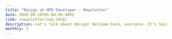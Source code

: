 ```yaml
---
title: "Design at HPE Developer - Newsletter"
date: 2018-09-29T05:00:00.000Z
link: /newsletter/sep-2018/
description: Let's talk about design! Welcome back, everyone. It’s Said from the Developer Community at Hewlett Packard Enterprise. This month I’m excited to share some interesting news about HPE’s commitment to design...
monthly: 2
---
```

            